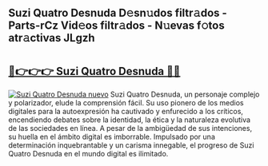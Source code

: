 ## Suzi Quatro Desnuda D𝚎sn𝚞dos filtr𝚊dos - Parts-rCz Vid𝚎os filtr𝚊dos - N𝚞evas f𝚘tos atr𝚊ctivas JLgzh

# <h2><a href="http://mb54c5.tromn.icu/?c=Suzi+Quatro+Desnuda">🔗👉👉👉 Suzi Quatro Desnuda 🔗🔗</a></h2>

[![Suzi Quatro Desnuda nuevo](https://i.imgur.com/pEAQMta.gif)](http://mb54c5.tromn.icu/?c=Suzi+Quatro+Desnuda)
Suzi Quatro Desnuda, un personaje complejo y polarizador, elude la comprensión fácil. Su uso pionero de los medios digitales para la autoexpresión ha cautivado y enfurecido a los críticos, encendiendo debates sobre la identidad, la ética y la naturaleza evolutiva de las sociedades en línea. A pesar de la ambigüedad de sus intenciones, su huella en el ámbito digital es imborrable. Impulsado por una determinación inquebrantable y un carisma innegable, el progreso de Suzi Quatro Desnuda en el mundo digital es ilimitado.
